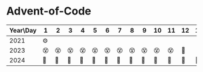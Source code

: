 # Advent-of-Code

| Year\\Day | 1   | 2   | 3   | 4   | 5   | 6   | 7   | 8   | 9   | 10  | 11  | 12  | 13  | 14  | 15  | 16  | 17  | 18  | 19  | 20  | 21  | 22  | 23  | 24  | 25  |
| --------- | --- | --- | --- | --- | --- | --- | --- | --- | --- | --- | --- | --- | --- | --- | --- | --- | --- | --- | --- | --- | --- | --- | --- | --- | --- |
| 2021      |  ⚙️  |     |     |     |     |     |     |     |     |     |     |     |     |     |     |     |     |     |     |     |     |     |     |     |     |
| 2023      | 😵 | 😵 | 😵 | 😵 | 😵 | 😵 | 😵 | 😵 | 😵 | 😵 | 😵 | 🍞 |     |     |     |     |     |     |     |     |     |     | 😮‍💨 |     |     |
| 2024      | 🤯 | 🤯  | 🤯 | 🤯 | 🤯 | 🤯 | 🤯  | 🤯  | 🤯 | 🤯  | 🤯  | 🤯 |  🤯 |  🤯 | 🤯  | 🤯  | 🤯 | 🤯  |  🤯  |  🤯  |    |  🍞   |   |  🍞   |  |
